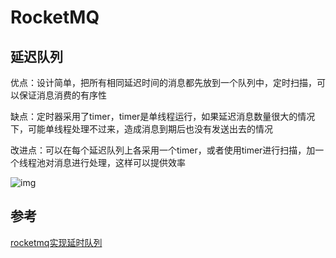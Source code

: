 # RocketMQ 

## 延迟队列

优点：设计简单，把所有相同延迟时间的消息都先放到一个队列中，定时扫描，可以保证消息消费的有序性

缺点：定时器采用了timer，timer是单线程运行，如果延迟消息数量很大的情况下，可能单线程处理不过来，造成消息到期后也没有发送出去的情况

改进点：可以在每个延迟队列上各采用一个timer，或者使用timer进行扫描，加一个线程池对消息进行处理，这样可以提供效率

![img](https://upload-images.jianshu.io/upload_images/8068221-37191def50a029aa.png?imageMogr2/auto-orient/strip|imageView2/2/w/1200/format/webp)



## 参考

[rocketmq实现延时队列](https://www.jianshu.com/p/c6a4ede528a8)